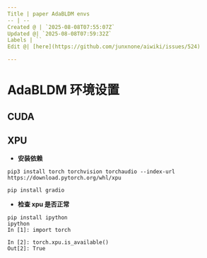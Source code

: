 ```yaml
---
Title | paper AdaBLDM envs
-- | --
Created @ | `2025-08-08T07:55:07Z`
Updated @| `2025-08-08T07:59:32Z`
Labels | ``
Edit @| [here](https://github.com/junxnone/aiwiki/issues/524)

---
```

# AdaBLDM 环境设置 

## CUDA

## XPU
- **安装依赖**


```
pip3 install torch torchvision torchaudio --index-url https://download.pytorch.org/whl/xpu
```
```
pip install gradio 
```

- **检查 xpu 是否正常**

```
pip install ipython
ipython
In [1]: import torch

In [2]: torch.xpu.is_available()
Out[2]: True

```
